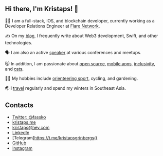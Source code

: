 ## Hi there, I'm Kristaps! 👋

👨‍💻 I am a full-stack, iOS, and blockchain developer, currently working as a Developer Relations Engineer at [Flare Network](https://flare.network/).

✍️ On my [blog](https://kristaps.me/blog/), I frequently write about Web3 development, Swift, and other technologies.

🗣️ I am also an active [speaker](https://kristaps.me/talks/) at various conferences and meetups.

😻 In addition, I am passionate about [open source](https://github.com/fassko), [mobile apps](https://apps.apple.com/lv/developer/kristaps-grinbergs/id351061609), [inclusivity](https://rigatechgirls.com/), and [cats](https://www.instagram.com/mr_byte_cat/).

🏃‍♂️ My hobbies include [orienteering sport](https://en.wikipedia.org/wiki/Orienteering), cycling, and gardening.

🌏 I [travel](https://www.instagram.com/fassko/) regularly and spend my winters in Southeast Asia.

## Contacts

- [Twitter: @fassko](https://twitter.com/fassko)
- [kristaps.me](https://kristaps.me/)
- [kristaps@hey.com](mailto:kristaps@hey.com)
- [LinkedIn](https://www.linkedin.com/in/kristapsgrinbergs/)
- [Telegram]https://t.me/kristapsgrinbergs()
- [GitHub](https://github.com/fassko)
- [Instagram](https://www.instagram.com/fassko/)
